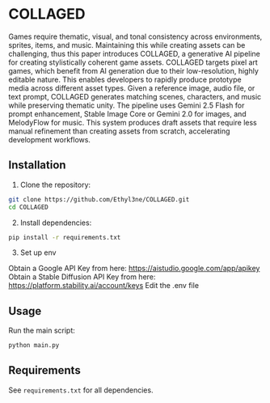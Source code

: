 # COLLAGED

Games require thematic, visual, and tonal consistency across environments, sprites, items, and music. Maintaining this while creating assets can be challenging, thus this paper introduces COLLAGED, a generative AI pipeline for creating stylistically coherent game assets. COLLAGED targets pixel art games, which benefit from AI generation due to their low-resolution, highly editable nature. This enables developers to rapidly produce prototype media across different asset types. Given a reference image, audio file, or text prompt, COLLAGED generates matching scenes, characters, and music while preserving thematic unity. The pipeline uses Gemini 2.5 Flash for prompt enhancement, Stable Image Core or Gemini 2.0 for images, and MelodyFlow for music. This system produces draft assets that require less manual refinement than creating assets from scratch, accelerating development workflows. 

## Installation

1. Clone the repository:
```bash
git clone https://github.com/Ethyl3ne/COLLAGED.git
cd COLLAGED
```

2. Install dependencies:
```bash
pip install -r requirements.txt
```

3. Set up env

Obtain a Google API Key from here: https://aistudio.google.com/app/apikey
Obtain a Stable Diffusion API Key from here: https://platform.stability.ai/account/keys
Edit the .env file

## Usage

Run the main script:
```bash
python main.py
```

## Requirements

See `requirements.txt` for all dependencies.

